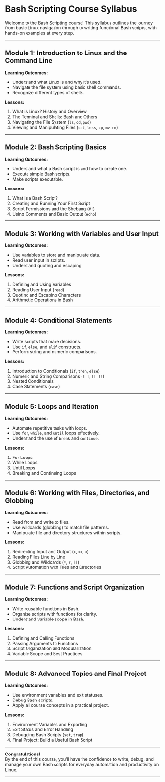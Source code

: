 # Bash Scripting Course Syllabus

Welcome to the Bash Scripting course! This syllabus outlines the journey from basic Linux navigation through to writing functional Bash scripts, with hands-on examples at every step.

---

## Module 1: Introduction to Linux and the Command Line

**Learning Outcomes:**
- Understand what Linux is and why it’s used.
- Navigate the file system using basic shell commands.
- Recognize different types of shells.

**Lessons:**
1. What is Linux? History and Overview
2. The Terminal and Shells: Bash and Others
3. Navigating the File System (`ls`, `cd`, `pwd`)
4. Viewing and Manipulating Files (`cat`, `less`, `cp`, `mv`, `rm`)

---

## Module 2: Bash Scripting Basics

**Learning Outcomes:**
- Understand what a Bash script is and how to create one.
- Execute simple Bash scripts.
- Make scripts executable.

**Lessons:**
1. What is a Bash Script?
2. Creating and Running Your First Script
3. Script Permissions and the Shebang (`#!`)
4. Using Comments and Basic Output (`echo`)

---

## Module 3: Working with Variables and User Input

**Learning Outcomes:**
- Use variables to store and manipulate data.
- Read user input in scripts.
- Understand quoting and escaping.

**Lessons:**
1. Defining and Using Variables
2. Reading User Input (`read`)
3. Quoting and Escaping Characters
4. Arithmetic Operations in Bash

---

## Module 4: Conditional Statements

**Learning Outcomes:**
- Write scripts that make decisions.
- Use `if`, `else`, and `elif` constructs.
- Perform string and numeric comparisons.

**Lessons:**
1. Introduction to Conditionals (`if`, `then`, `else`)
2. Numeric and String Comparisons (`[ ]`, `[[ ]]`)
3. Nested Conditionals
4. Case Statements (`case`)

---

## Module 5: Loops and Iteration

**Learning Outcomes:**
- Automate repetitive tasks with loops.
- Use `for`, `while`, and `until` loops effectively.
- Understand the use of `break` and `continue`.

**Lessons:**
1. For Loops
2. While Loops
3. Until Loops
4. Breaking and Continuing Loops

---

## Module 6: Working with Files, Directories, and Globbing

**Learning Outcomes:**
- Read from and write to files.
- Use wildcards (globbing) to match file patterns.
- Manipulate file and directory structures within scripts.

**Lessons:**
1. Redirecting Input and Output (`>`, `>>`, `<`)
2. Reading Files Line by Line
3. Globbing and Wildcards (`*`, `?`, `[]`)
4. Script Automation with Files and Directories

---

## Module 7: Functions and Script Organization

**Learning Outcomes:**
- Write reusable functions in Bash.
- Organize scripts with functions for clarity.
- Understand variable scope in Bash.

**Lessons:**
1. Defining and Calling Functions
2. Passing Arguments to Functions
3. Script Organization and Modularization
4. Variable Scope and Best Practices

---

## Module 8: Advanced Topics and Final Project

**Learning Outcomes:**
- Use environment variables and exit statuses.
- Debug Bash scripts.
- Apply all course concepts in a practical project.

**Lessons:**
1. Environment Variables and Exporting
2. Exit Status and Error Handling
3. Debugging Bash Scripts (`set`, `trap`)
4. Final Project: Build a Useful Bash Script

---

**Congratulations!**  
By the end of this course, you’ll have the confidence to write, debug, and manage your own Bash scripts for everyday automation and productivity on Linux.

---
